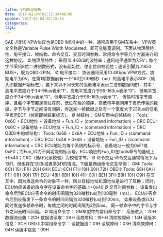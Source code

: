 ```yaml
---
title: VPW协议解析
date: 2017-02-04T02:15:34+08:00
update: 2017-02-04 02:15:34
categories:
tags:
---
```

SAE J1850 VPW协议也是OBD II标准中的一种，通常应用于GM车系中。VPW英文全称是Variable Pulse Width Modulated，即可变脉宽调制。下面从物理层特性、电平接口、帧结构、命令交互、交互时间参数、常用命令字等几个方面来介绍这种协议。
Ø  物理层特性：
采用10.4KB/S的波特率；通讯电平通常为7.5V；每个字节采用8位二进制数形式，没有起始位、停止位和校验位；通讯引脚为J1850 BUS+，既为OBD-2PIN。
Ø  电平接口：
协议通讯采用10.4Kbps VPW方式，初始电平为0V，在第1帧数据前有一个163至239微秒（us）的高电平表示SOF（帧头即数据开始标志），接下来以不同长短的高低电平表示二进制数据0或1，其中：
高电平宽度介于34-96us表示“1”，高电平宽度介于96-163us表示“0”，
低电平宽度介于34-96us表示“0”，低电平宽度介于96-163us表示“1”，
传输时按字节顺序，且每个字节都是高位在前，低位在后的顺序，高低电平相间用于表示传输的数据，字节与字节之间没有间隔，传送完一帧数据之后有一个宽度大于239us的低电平表示EOF（帧尾即帧结束标志）。
Ø  帧结构：
GM车型中的帧结构：
Tools: 0x6C + ECU地址 + 设备地址 + Fun_ID + (command information) + CRC
ECU:   0x6C + 设备地址 + ECU地址 + Fun_ID + (command information) + CRC
OBDII中的帧结构：
Tools: 0x68 + 0x6A + ECU地址 + Fun_ID + (command information) + CRC
ECU:   0x48 + 0x6B + 设备地址 + Fun_ID + (command information) + CRC
ECU地址为每个系统的标示号，设备地址一般为0xF1或0xF0；而Fun_ID为不同功能的标示号，ECU响应的Fun_ID在tools命令的基础上+0x40；CRC（循环冗余校验）为校验字节。
Ø  命令交互:命令交互通常情况下为1对1，但也存在1对多或者多对1的情况。下面是两组命令交互举例：
    GM:
Tools: 6CH 10H F1H 20H 64H
ECU:   6CH F1H 10H 60H 72H
OBDII:
Tools: 68H 6AH F1H 01H 00H 17H
ECU:   48H 6BH 10H 41H 00H BEH 3FH B8H 10H C9H
在交互中，因为发送命令的对象不一样，所以目标地址和源地址是进行了互换；同时，ECU响应设备的命令字在设备命令字的基础上+0x40
Ø  交互时间参数：
设备发出命令后到ECU应答命令的时间间隔为320微秒(us)到100毫秒（ms）。
ECU应答命令后到设备发下一条命令的时间间隔为320微秒(us)到100ms。
如果设备或ECU同时发送多帧命令时，每帧之间的时间间隔为3到5ms。
同一帧命令中的字节与字节之间无时间间隔。
Ø  常用命令字：
GM车型中的常用命令字：
系统进入：20H
数据流设置：2CH
数据流读取：2AH
读故障码：19HH
清除故障码：14H
读版本信息：3CH
OBD II中常用命令字：
读数据流：01H
读故障码：03H
清除故障码：04H
读版本信息：09H
